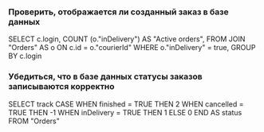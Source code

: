 ### Проверить, отображается ли созданный заказ в базе данных

SELECT c.login, COUNT (o."inDelivery") AS "Active orders",
FROM JOIN "Orders" AS o ON c.id = o."courierId"
WHERE o."inDelivery" = true,
GROUP BY c.login

### Убедиться, что в базе данных статусы заказов записываются корректно

SELECT track
CASE
    WHEN finished = TRUE THEN 2
    WHEN canсelled = TRUE THEN -1
    WHEN inDelivery = TRUE THEN 1
    ELSE 0
END AS status
FROM "Orders"